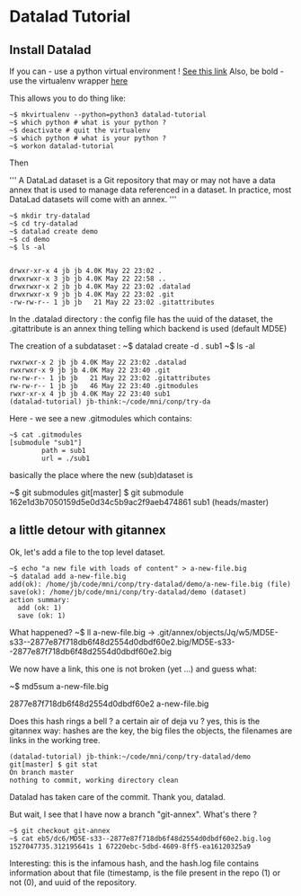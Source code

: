 # Datalad Tutorial

## Install Datalad

If you can - use a python virtual environment !  [See this link](https://docs.python.org/3/tutorial/venv.html)
Also, be bold - use the virtualenv wrapper [here](https://virtualenvwrapper.readthedocs.io/en/latest/)

This allows you to do thing like:

    ~$ mkvirtualenv --python=python3 datalad-tutorial
    ~$ which python # what is your python ?
    ~$ deactivate # quit the virtualenv
    ~$ which python # what is your python ?
    ~$ workon datalad-tutorial

Then

'''
A DataLad dataset is a Git repository that may or may not have a data annex that is used to manage data referenced in a dataset. In practice, most DataLad datasets will come with an annex.
'''

    ~$ mkdir try-datalad
    ~$ cd try-datalad
    ~$ datalad create demo
    ~$ cd demo
    ~$ ls -al 


    drwxr-xr-x 4 jb jb 4.0K May 22 23:02 .
    drwxrwxr-x 3 jb jb 4.0K May 22 22:58 ..
    drwxrwxr-x 2 jb jb 4.0K May 22 23:02 .datalad
    drwxrwxr-x 9 jb jb 4.0K May 22 23:02 .git
    -rw-rw-r-- 1 jb jb   21 May 22 23:02 .gitattributes


In the .datalad directory : the config file has the uuid of the dataset, the .gitattribute is an annex thing telling which backend is used (default MD5E)

The creation of a subdataset :
~$ datalad create -d . sub1
~$ ls -al 

    rwxrwxr-x 2 jb jb 4.0K May 22 23:02 .datalad
    rwxrwxr-x 9 jb jb 4.0K May 22 23:40 .git
    rw-rw-r-- 1 jb jb   21 May 22 23:02 .gitattributes
    rw-rw-r-- 1 jb jb   46 May 22 23:40 .gitmodules
    rwxr-xr-x 4 jb jb 4.0K May 22 23:40 sub1
    (datalad-tutorial) jb-think:~/code/mni/conp/try-da

Here - we see a new .gitmodules which contains:

    ~$ cat .gitmodules
    [submodule "sub1"]
        	path = sub1
        	url = ./sub1

basically the place where the new (sub)dataset is

~$ git submodules
git[master] $ git submodule 
 162e1d3b7050159d5e0d34c5b9ac2f9aeb474861 sub1 (heads/master)

## a little detour with gitannex

Ok, let's add a file to the top level dataset. 

    ~$ echo "a new file with loads of content" > a-new-file.big
    ~$ datalad add a-new-file.big
    add(ok): /home/jb/code/mni/conp/try-datalad/demo/a-new-file.big (file)                                                          
    save(ok): /home/jb/code/mni/conp/try-datalad/demo (dataset)
    action summary:
      add (ok: 1)
      save (ok: 1)

What happened? 
~$ ll
a-new-file.big -> .git/annex/objects/Jq/w5/MD5E-s33--2877e87f718db6f48d2554d0dbdf60e2.big/MD5E-s33--2877e87f718db6f48d2554d0dbdf60e2.big

We now have a link, this one is not broken (yet ...) and guess what: 

~$ md5sum a-new-file.big

2877e87f718db6f48d2554d0dbdf60e2  a-new-file.big

Does this hash rings a bell ? a certain air of deja vu ? yes, this is the gitannex way: hashes are the key, the big files the objects, the filenames are links in the working tree.

    (datalad-tutorial) jb-think:~/code/mni/conp/try-datalad/demo
    git[master] $ git stat
    On branch master
    nothing to commit, working directory clean

Datalad has taken care of the commit. Thank you, datalad.

But wait, I see that I have now a branch "git-annex". What's there ? 

    ~$ git checkout git-annex
    ~$ cat eb5/dc6/MD5E-s33--2877e87f718db6f48d2554d0dbdf60e2.big.log 
    1527047735.312195641s 1 67220ebc-5dbd-4609-8ff5-ea16120325a9

Interesting: this is the infamous hash, and the hash.log file contains information about that file (timestamp, is the file present in the repo (1) or not (0), and uuid of the repository. 










 
